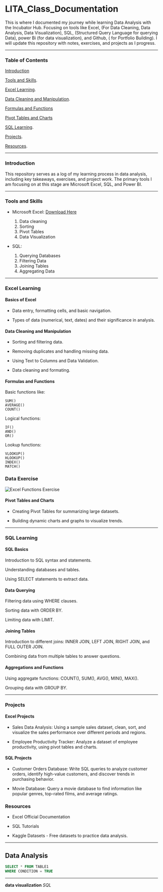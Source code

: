 # LITA_Class_Documentation
This is where I documented my journey while learning Data Analysis with the Incubator Hub. Focusing on tools like Excel, (For Data Cleaning, Data Analysis, Data Visualization), SQL, (Structured Query Language for querying Data), power Bi (for data visualization), and Github, ( for Portfolio Building). I will update this repository with notes, exercises, and projects as I progress.


---

### Table of Contents

[Introduction](#introduction)

[Tools and Skills](#tools-and-skills).

[Excel Learning](#excel-learning).

[Data Cleaning and Manipulation](#data-cleaning-and-manipulation).

[Formulas and Functions](#formulas-and-functions)

[Pivot Tables and Charts](#pivot-tables-and-charts)

[SQL Learning](#sql-learning).

[Projects](#projects).

[Resources](#resources).


---

### Introduction

This repository serves as a log of my learning process in data analysis, including key takeaways, exercises, and project work. The primary tools I am focusing on at this stage are Microsoft Excel, SQL, and Power BI.


---

### Tools and Skills

- Microsoft Excel: [Download Here](https://www.microsoft.com)
  1. Data cleaning
  2. Sorting
  3. Pivot Tables
  4. Data Visualization

- SQL:
  1. Querying Databases
  2. Filtering Data
  3. Joining Tables
  4. Aggregating Data


---

### Excel Learning

#### Basics of Excel

- Data entry, formatting cells, and basic navigation.

- Types of data (numerical, text, dates) and their significance in analysis.


#### Data Cleaning and Manipulation

- Sorting and filtering data.

- Removing duplicates and handling missing data.

- Using Text to Columns and Data Validation.

- Data cleaning and formating.


#### Formulas and Functions

Basic functions like:
```Excel
SUM()
AVERAGE()
COUNT()
```

Logical functions:
```Excel
IF()
AND()
OR()
```

Lookup functions:
```Excel
VLOOKUP()
HLOOKUP()
INDEX()
MATCH()
```

### Data Exercise

![Excel Functions Exercise](https://github.com/user-attachments/assets/a68ad3fe-c149-4019-931d-70bfca1c0ed0)

#### Pivot Tables and Charts

- Creating Pivot Tables for summarizing large datasets.

- Building dynamic charts and graphs to visualize trends.


---

### SQL Learning

#### SQL Basics

Introduction to SQL syntax and statements.

Understanding databases and tables.

Using SELECT statements to extract data.


#### Data Querying

Filtering data using WHERE clauses.

Sorting data with ORDER BY.

Limiting data with LIMIT.


#### Joining Tables

Introduction to different joins: INNER JOIN, LEFT JOIN, RIGHT JOIN, and FULL OUTER JOIN.

Combining data from multiple tables to answer questions.


#### Aggregations and Functions

Using aggregate functions: COUNT(), SUM(), AVG(), MIN(), MAX().

Grouping data with GROUP BY.


---
### Projects


#### Excel Projects

- Sales Data Analysis: Using a sample sales dataset, clean, sort, and visualize the sales performance over different periods and regions.


- Employee Productivity Tracker: Analyze a dataset of employee productivity, using pivot tables and charts.



#### SQL Projects

- Customer Orders Database: Write SQL queries to analyze customer orders, identify high-value customers, and discover trends in purchasing behavior.


- Movie Database: Query a movie database to find information like popular genres, top-rated films, and average ratings.



### Resources

- Excel Official Documentation

- SQL Tutorials

- Kaggle Datasets - Free datasets to practice data analysis.


---

## Data Analysis
```SQL
SELECT * FROM TABLE1
WHERE CONDITION = TRUE
```
---
**data visualization**
*SQL*

